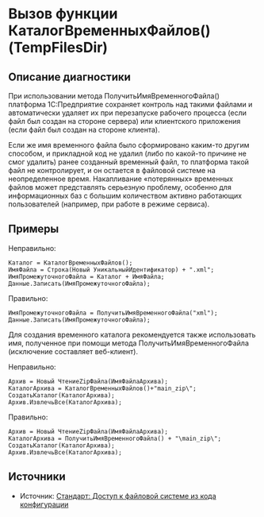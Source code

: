 # Вызов функции КаталогВременныхФайлов() (TempFilesDir)

<!-- Блоки выше заполняются автоматически, не трогать -->
## Описание диагностики
<!-- Описание диагностики заполняется вручную. Необходимо понятным языком описать смысл и схему работу -->
При использовании метода ПолучитьИмяВременногоФайла() платформа 1С:Предприятие сохраняет контроль над такими файлами 
и автоматически удаляет их при перезапуске рабочего процесса (если файл был создан на стороне сервера) или клиентского приложения (если файл был создан на стороне клиента).

Если же имя временного файла было сформировано каким-то другим способом, и прикладной код не удалил (либо по какой-то причине не смог удалить) ранее созданный
  временный файл, то платформа такой файл не контролирует, и он остается в файловой системе на неопределенное время. 
  Накапливание «потерянных» временных файлов может представлять серьезную проблему, особенно для информационных баз
  с большим количеством активно работающих пользователей (например, при работе в режиме сервиса).
## Примеры
<!-- В данном разделе приводятся примеры, на которые диагностика срабатывает, а также можно привести пример, как можно исправить ситуацию -->

Неправильно:

```bsl
Каталог = КаталогВременныхФайлов();
ИмяФайла = Строка(Новый УникальныйИдентификатор) + ".xml";
ИмяПромежуточногоФайла = Каталог + ИмяФайла;
Данные.Записать(ИмяПромежуточногоФайла);
```

Правильно:

```bsl
ИмяПромежуточногоФайла = ПолучитьИмяВременногоФайла("xml");
Данные.Записать(ИмяПромежуточногоФайла);
```

Для создания временного каталога рекомендуется также использовать имя, полученное при помощи метода ПолучитьИмяВременногоФайла (исключение составляет веб-клиент).

Неправильно:

```bsl
Архив = Новый ЧтениеZipФайла(ИмяФайлаАрхива); 
КаталогАрхива = КаталогВременныхФайлов()+"main_zip\";
СоздатьКаталог(КаталогАрхива);
Архив.ИзвлечьВсе(КаталогАрхива);
```

Правильно:

```bsl
Архив = Новый ЧтениеZipФайла(ИмяФайлаАрхива); 
КаталогАрхива = ПолучитьИмяВременногоФайла() + "\main_zip\";
СоздатьКаталог(КаталогАрхива);
Архив.ИзвлечьВсе(КаталогАрхива);
```

## Источники

* Источник: [Стандарт: Доступ к файловой системе из кода конфигурации](https://its.1c.ru/db/v8std#content:542:hdoc)

